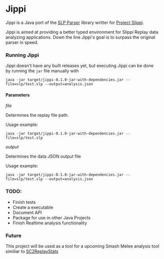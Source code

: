 # Jippi

Jippi is a Java port of the [SLP Parser](https://github.com/project-slippi/slp-parser-js) library writter for [Project Slippi](https://github.com/project-slippi/project-slippi).

Jippi is aimed at providing a better typed environment for Slippi Replay data analyzing applications. Down the line Jippi's goal is to surpass the original parser in speed.

### Running Jippi

Jippi doesn't have any built releases yet, but executing Jippi can be done by running the `jar` file manually with

```
java -jar target/jippi-0.1.0-jar-with-dependencies.jar --file=slp/test.slp --output=analysis.json
```

#### Parameters

_file_

Determines the replay file path.

Usage example:

```
java -jar target/jippi-0.1.0-jar-with-dependencies.jar --file=slp/test.slp
```

_output_

Determines the data JSON output file

Usage example:

```
java -jar target/jippi-0.1.0-jar-with-dependencies.jar --file=slp/test.slp --output=analysis.json
```

### TODO:

-   Finish tests
-   Create a executable
-   Document API
-   Package for use in other Java Projects
-   Finish Realtime analysis functionality

### Future

This project will be used as a tool for a upcoming Smash Melee analysis tool similiar to [SC2ReplayStats](http://sc2replaystats.com/)
